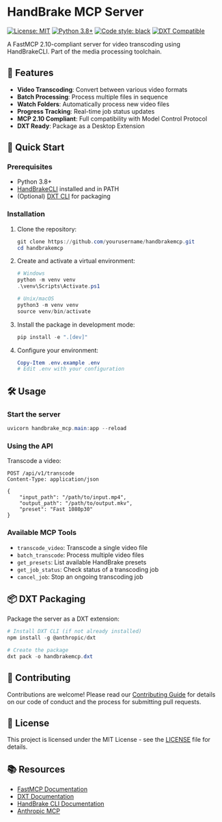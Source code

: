 # HandBrake MCP Server

[![License: MIT](https://img.shields.io/badge/License-MIT-yellow.svg)](https://opensource.org/licenses/MIT)
[![Python 3.8+](https://img.shields.io/badge/python-3.8+-blue.svg)](https://www.python.org/downloads/)
[![Code style: black](https://img.shields.io/badge/code%20style-black-000000.svg)](https://github.com/psf/black)
[![DXT Compatible](https://img.shields.io/badge/DXT-Compatible-brightgreen)](https://github.com/anthropics/dxt)

A FastMCP 2.10-compliant server for video transcoding using HandBrakeCLI. Part of the media processing toolchain.

## 🌟 Features

- **Video Transcoding**: Convert between various video formats
- **Batch Processing**: Process multiple files in sequence
- **Watch Folders**: Automatically process new video files
- **Progress Tracking**: Real-time job status updates
- **MCP 2.10 Compliant**: Full compatibility with Model Control Protocol
- **DXT Ready**: Package as a Desktop Extension

## 🚀 Quick Start

### Prerequisites
- Python 3.8+
- [HandBrakeCLI](https://handbrake.fr/downloads2.php) installed and in PATH
- (Optional) [DXT CLI](https://github.com/anthropics/dxt) for packaging

### Installation

1. Clone the repository:
   ```powershell
   git clone https://github.com/yourusername/handbrakemcp.git
   cd handbrakemcp
   ```

2. Create and activate a virtual environment:
   ```powershell
   # Windows
   python -m venv venv
   .\venv\Scripts\Activate.ps1
   
   # Unix/macOS
   python3 -m venv venv
   source venv/bin/activate
   ```

3. Install the package in development mode:
   ```powershell
   pip install -e ".[dev]"
   ```

4. Configure your environment:
   ```powershell
   Copy-Item .env.example .env
   # Edit .env with your configuration
   ```

## 🛠️ Usage

### Start the server

```powershell
uvicorn handbrake_mcp.main:app --reload
```

### Using the API

Transcode a video:
```http
POST /api/v1/transcode
Content-Type: application/json

{
    "input_path": "/path/to/input.mp4",
    "output_path": "/path/to/output.mkv",
    "preset": "Fast 1080p30"
}
```

### Available MCP Tools

- `transcode_video`: Transcode a single video file
- `batch_transcode`: Process multiple video files
- `get_presets`: List available HandBrake presets
- `get_job_status`: Check status of a transcoding job
- `cancel_job`: Stop an ongoing transcoding job

## 📦 DXT Packaging

Package the server as a DXT extension:

```powershell
# Install DXT CLI (if not already installed)
npm install -g @anthropic/dxt

# Create the package
dxt pack -o handbrakemcp.dxt
```

## 🤝 Contributing

Contributions are welcome! Please read our [Contributing Guide](CONTRIBUTING.md) for details on our code of conduct and the process for submitting pull requests.

## 📝 License

This project is licensed under the MIT License - see the [LICENSE](LICENSE) file for details.

## 📚 Resources

- [FastMCP Documentation](https://fastmcp.readthedocs.io/)
- [DXT Documentation](https://github.com/anthropics/dxt)
- [HandBrake CLI Documentation](https://handbrake.fr/docs/)
- [Anthropic MCP](https://github.com/anthropics/mcp)
